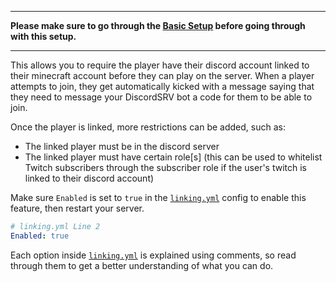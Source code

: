 ***
**Please make sure to go through the [Basic Setup](basic-setup.md) before going through with this setup.**
***

This allows you to require the player have their discord account linked to their minecraft account before they can play on the server. When a player attempts to join, they get automatically kicked with a message saying that they need to message your DiscordSRV bot a code for them to be able to join.

Once the player is linked, more restrictions can be added, such as:

- The linked player must be in the discord server
- The linked player must have certain role[s] (this can be used to whitelist Twitch subscribers through the subscriber role if the user's twitch is linked to their discord account)

Make sure `Enabled` is set to `true` in the [`linking.yml`](../linking) config to enable this feature, then restart your server.
```yaml
# linking.yml Line 2
Enabled: true
```

Each option inside [`linking.yml`](../linking) is explained using comments, so read through them to get a better understanding of what you can do.
